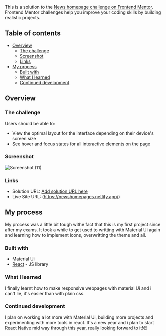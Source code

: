This is a solution to the [News homepage challenge on Frontend Mentor](https://www.frontendmentor.io/challenges/news-homepage-H6SWTa1MFl). Frontend Mentor challenges help you improve your coding skills by building realistic projects. 

## Table of contents

- [Overview](#overview)
  - [The challenge](#the-challenge)
  - [Screenshot](#screenshot)
  - [Links](#links)
- [My process](#my-process)
  - [Built with](#built-with)
  - [What I learned](#what-i-learned)
  - [Continued development](#continued-development)
 


## Overview

### The challenge

Users should be able to:

- View the optimal layout for the interface depending on their device's screen size
- See hover and focus states for all interactive elements on the page

### Screenshot

![Screenshot (11)](https://user-images.githubusercontent.com/67767150/210158860-6314bd80-14c1-4b0d-9f3b-21850bf28f44.png)




### Links

- Solution URL: [Add solution URL here](https://your-solution-url.com)
- Live Site URL: (https://newshomepages.netlify.app/)

## My process
My process was a little bit tough withe fact that this is my first project since after my exams. It took a while to get used to writting with Material Ui again and learning how to implement icons, overwritting the theme and all.

### Built with
- Material Ui
- [React](https://reactjs.org/) - JS library


### What I learned
I finally learnt how to make responsive webpages with material Ui and i can't lie, it's easier than with plain css.

### Continued development
I plan on working a lot more with Material Ui, building more projects and experimenting with more tools in react. It's a new year and i plan to start React Native mid way through this year, really looking forward to it!😊

